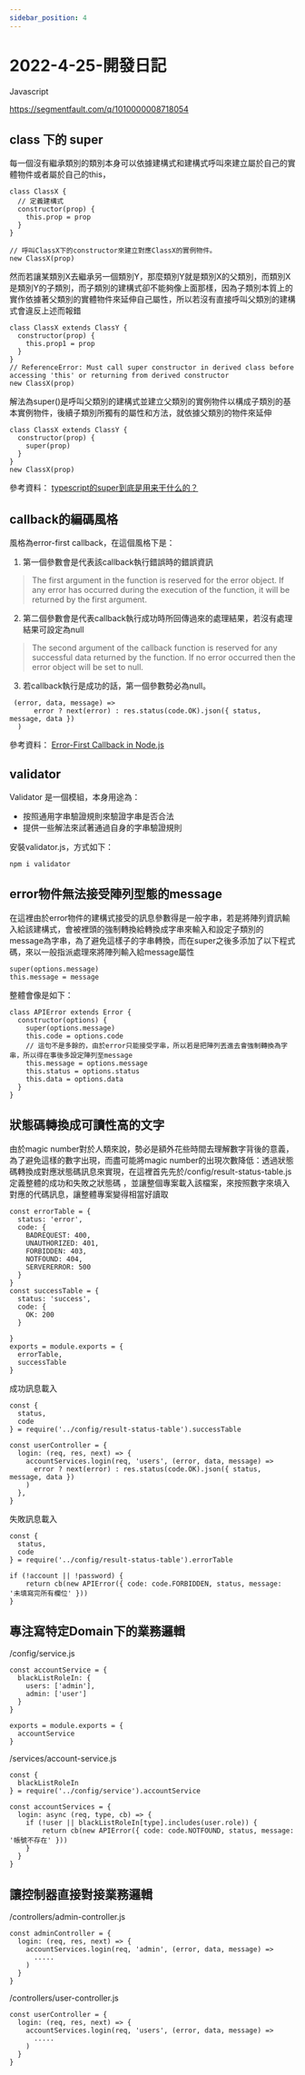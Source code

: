 ```yaml
---
sidebar_position: 4
---
```


# 2022-4-25-開發日記


Javascript 


https://segmentfault.com/q/1010000008718054

## class 下的 super
每一個沒有繼承類別的類別本身可以依據建構式和建構式呼叫來建立屬於自己的實體物件或者屬於自己的this，
```
class ClassX {
  // 定義建構式
  constructor(prop) {
    this.prop = prop
  }
}

// 呼叫ClassX下的constructor來建立對應ClassX的實例物件。
new ClassX(prop)
```

然而若讓某類別X去繼承另一個類別Y，那麼類別Y就是類別X的父類別，而類別X是類別Y的子類別，而子類別的建構式卻不能夠像上面那樣，因為子類別本質上的實作依據著父類別的實體物件來延伸自己屬性，所以若沒有直接呼叫父類別的建構式會違反上述而報錯
```
class ClassX extends ClassY {
  constructor(prop) {
    this.prop1 = prop
  }
}
// ReferenceError: Must call super constructor in derived class before accessing 'this' or returning from derived constructor
new ClassX(prop)
```

解法為super()是呼叫父類別的建構式並建立父類別的實例物件以構成子類別的基本實例物件，後續子類別所獨有的屬性和方法，就依據父類別的物件來延伸

```
class ClassX extends ClassY {
  constructor(prop) {
    super(prop)
  }
}
new ClassX(prop)
```

參考資料：
[typescript的super到底是用来干什么的？](https://segmentfault.com/q/1010000008718054)

## callback的編碼風格
風格為error-first callback，在這個風格下是：
1. 第一個參數會是代表該callback執行錯誤時的錯誤資訊
> The first argument in the function is reserved for the error object. If any error has occurred during the execution of the function, it will be returned by the first argument.
2. 第二個參數會是代表callback執行成功時所回傳過來的處理結果，若沒有處理結果可設定為null
> The second argument of the callback function is reserved for any successful data returned by the function. If no error occurred then the error object will be set to null.
3. 若callback執行是成功的話，第一個參數勢必為null。

```
 (error, data, message) =>
      error ? next(error) : res.status(code.OK).json({ status, message, data })
  )
```
參考資料：
[Error-First Callback in Node.js](https://www.geeksforgeeks.org/error-first-callback-in-node-js/)
## validator
Validator 是一個模組，本身用途為：
  - 按照通用字串驗證規則來驗證字串是否合法
  - 提供一些解法來試著通過自身的字串驗證規則


安裝validator.js，方式如下：
```
npm i validator
```


## error物件無法接受陣列型態的message
在這裡由於error物件的建構式接受的訊息參數得是一般字串，若是將陣列資訊輸入給該建構式，會被裡頭的強制轉換給轉換成字串來輸入和設定子類別的message為字串，為了避免這樣子的字串轉換，而在super之後多添加了以下程式碼，來以一般指派處理來將陣列輸入給message屬性
```
super(options.message)
this.message = message
```

整體會像是如下：
```
class APIError extends Error {
  constructor(options) {
    super(options.message)
    this.code = options.code
    // 這句不是多餘的，由於error只能接受字串，所以若是把陣列丟進去會強制轉換為字串，所以得在事後多設定陣列至message
    this.message = options.message
    this.status = options.status
    this.data = options.data
  }
}
```

## 狀態碼轉換成可讀性高的文字
由於magic number對於人類來說，勢必是額外花些時間去理解數字背後的意義，為了避免這樣的數字出現，而盡可能將magic number的出現次數降低：透過狀態碼轉換成對應狀態碼訊息來實現，在這裡首先先於/config/result-status-table.js定義整體的成功和失敗之狀態碼 ，並讓整個專案載入該檔案，來按照數字來填入對應的代碼訊息，讓整體專案變得相當好讀取
```
const errorTable = {
  status: 'error',
  code: {
    BADREQUEST: 400,
    UNAUTHORIZED: 401,
    FORBIDDEN: 403,
    NOTFOUND: 404,
    SERVERERROR: 500
  }
}
const successTable = {
  status: 'success',
  code: {
    OK: 200
  }

}
exports = module.exports = {
  errorTable,
  successTable
}
```

成功訊息載入
```
const {
  status,
  code
} = require('../config/result-status-table').successTable

const userController = {
  login: (req, res, next) => {
    accountServices.login(req, 'users', (error, data, message) =>
      error ? next(error) : res.status(code.OK).json({ status, message, data })
    )
  },
}
```

失敗訊息載入
```
const {
  status,
  code
} = require('../config/result-status-table').errorTable

if (!account || !password) {
    return cb(new APIError({ code: code.FORBIDDEN, status, message: '未填寫完所有欄位' }))
}
```

## 專注寫特定Domain下的業務邏輯

/config/service.js
```
const accountService = {
  blackListRoleIn: {
    users: ['admin'],
    admin: ['user']
  }
}

exports = module.exports = {
  accountService
}
```


/services/account-service.js
```
const {
  blackListRoleIn
} = require('../config/service').accountService

const accountServices = {
  login: async (req, type, cb) => {
    if (!user || blackListRoleIn[type].includes(user.role)) {
        return cb(new APIError({ code: code.NOTFOUND, status, message: '帳號不存在' }))
    }
  }
}
```

## 讓控制器直接對接業務邏輯

/controllers/admin-controller.js
```
const adminController = {
  login: (req, res, next) => {
    accountServices.login(req, 'admin', (error, data, message) =>
      .....
    )
  }
}
```

/controllers/user-controller.js
```
const userController = {
  login: (req, res, next) => {
    accountServices.login(req, 'users', (error, data, message) =>
      .....
    )
  }
}
```




